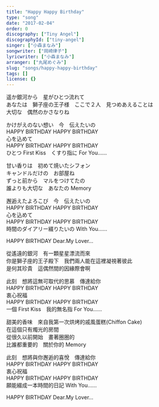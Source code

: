 ```yaml
---
title: "Happy Happy Birthday"
type: "song"
date: "2017-02-04"
order: 0
discography: ["Tiny Angel"]
discographyId: ["tiny-angel"]
singer: ["小森まなみ"]
songwriter: ["岡崎律子"]
lyricwriter: ["小森まなみ"]
arranger: ["丸尾めぐみ"]
slug: "songs/happy-happy-birthday"
tags: []
license: {}
---
```


遥か銀河から　星がひとつ流れて   
あなたは　獅子座の王子様　ここで２人　見つめあえることは   
大切な　偶然のかさなりね   
  
かけがえのない想い　今　伝えたいの   
HAPPY BIRTHDAY HAPPY BIRTHDAY   
心を込めて   
HAPPY BIRTHDAY HAPPY BIRTHDAY   
ひとつ First Kiss　くすり指に For You……   
  
甘い香りは　初めて焼いたシフォン   
キャンドルだけの　お部屋ね   
ずっと前から　マルをつけてたの   
誰よりも大切な　あなたの Memory   
  
邂逅えたよろこび　今　伝えたいの   
HAPPY BIRTHDAY HAPPY BIRTHDAY   
心を込めて   
HAPPY BIRTHDAY HAPPY BIRTHDAY   
時間のダイアリー綴りたいの With You……   
  
HAPPY BIRTHDAY Dear.My Lover…  
  
從遙遠的銀河　有一顆星星漂流而來  
你是獅子座的王子殿下　我們兩人能在這裡凝視著彼此  
是何其珍貴　這偶然間的因緣際會啊  
  
此刻　想將這無可取代的思慕　傳達給你  
HAPPY BIRTHDAY HAPPY BIRTHDAY   
衷心祝福  
HAPPY BIRTHDAY HAPPY BIRTHDAY   
一個 First Kiss　我的無名指 For You……   
  
甜美的香味　來自我第一次烘烤的戚風蛋糕(Chiffon Cake)  
在這個只有燭光的房間  
從很久以前開始　畫著圈圈的  
比誰都重要的　關於你的 Memory   
  
此刻　想將與你邂逅的喜悅　傳達給你  
HAPPY BIRTHDAY HAPPY BIRTHDAY   
衷心祝福  
HAPPY BIRTHDAY HAPPY BIRTHDAY   
願能綴成一本時間的日記 With You……   
  
HAPPY BIRTHDAY Dear.My Lover…
